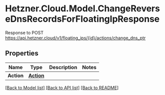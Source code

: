 # Hetzner.Cloud.Model.ChangeReverseDnsRecordsForFloatingIpResponse
Response to POST https://api.hetzner.cloud/v1/floating_ips/{id}/actions/change_dns_ptr

## Properties

Name | Type | Description | Notes
------------ | ------------- | ------------- | -------------
**Action** | [**Action**](Action.md) |  | 

[[Back to Model list]](../../README.md#documentation-for-models) [[Back to API list]](../../README.md#documentation-for-api-endpoints) [[Back to README]](../../README.md)

